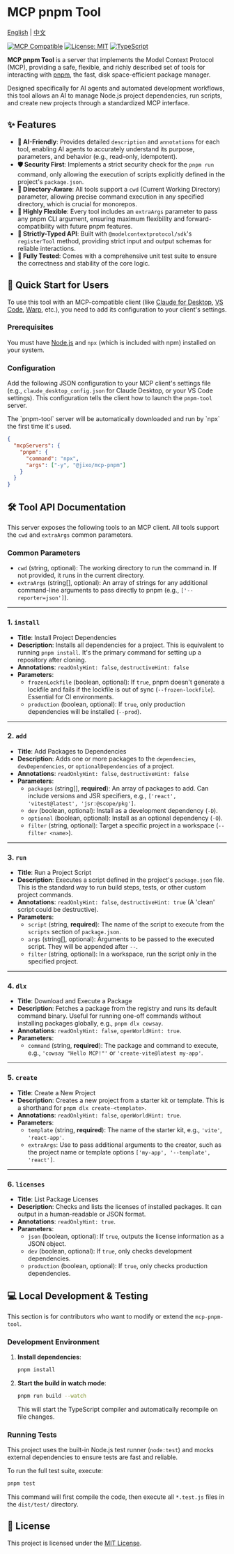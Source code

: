 # MCP pnpm Tool

[English](./README.md) | [中文](./README_zh.md)

[![MCP Compatible](https://img.shields.io/badge/MCP-Compatible-brightgreen.svg)](https://modelcontextprotocol.io)
[![License: MIT](https://img.shields.io/badge/License-MIT-yellow.svg)](https://opensource.org/licenses/MIT)
[![TypeScript](https://img.shields.io/badge/--typescript?logo=typescript&logoColor=ffffff)](https://www.typescriptlang.org/)

**MCP pnpm Tool** is a server that implements the Model Context Protocol (MCP), providing a safe, flexible, and richly described set of tools for interacting with [pnpm](https://pnpm.io/), the fast, disk space-efficient package manager.

Designed specifically for AI agents and automated development workflows, this tool allows an AI to manage Node.js project dependencies, run scripts, and create new projects through a standardized MCP interface.

## ✨ Features

- **🤖 AI-Friendly**: Provides detailed `description` and `annotations` for each tool, enabling AI agents to accurately understand its purpose, parameters, and behavior (e.g., read-only, idempotent).
- **🛡️ Security First**: Implements a strict security check for the `pnpm run` command, only allowing the execution of scripts explicitly defined in the project's `package.json`.
- **📂 Directory-Aware**: All tools support a `cwd` (Current Working Directory) parameter, allowing precise command execution in any specified directory, which is crucial for monorepos.
- **🧩 Highly Flexible**: Every tool includes an `extraArgs` parameter to pass any pnpm CLI argument, ensuring maximum flexibility and forward-compatibility with future pnpm features.
- **🚀 Strictly-Typed API**: Built with `@modelcontextprotocol/sdk`'s `registerTool` method, providing strict input and output schemas for reliable interactions.
- **🧪 Fully Tested**: Comes with a comprehensive unit test suite to ensure the correctness and stability of the core logic.

## 🚀 Quick Start for Users

To use this tool with an MCP-compatible client (like [Claude for Desktop](https://claude.ai/download), [VS Code](https://code.visualstudio.com/), [Warp](https://www.warp.dev/), etc.), you need to add its configuration to your client's settings.

### Prerequisites

You must have [Node.js](https://nodejs.org/) and `npx` (which is included with npm) installed on your system.

### Configuration

Add the following JSON configuration to your MCP client's settings file (e.g., `claude_desktop_config.json` for Claude Desktop, or your VS Code settings). This configuration tells the client how to launch the `pnpm-tool` server.

<Note>
The `pnpm-tool` server will be automatically downloaded and run by `npx` the first time it's used.
</Note>

```json
{
  "mcpServers": {
    "pnpm": {
      "command": "npx",
      "args": ["-y", "@jixo/mcp-pnpm"]
    }
  }
}
```

## 🛠️ Tool API Documentation

This server exposes the following tools to an MCP client. All tools support the `cwd` and `extraArgs` common parameters.

### Common Parameters

- `cwd` (string, optional): The working directory to run the command in. If not provided, it runs in the current directory.
- `extraArgs` (string[], optional): An array of strings for any additional command-line arguments to pass directly to pnpm (e.g., `['--reporter=json']`).

---

### 1. `install`

- **Title**: Install Project Dependencies
- **Description**: Installs all dependencies for a project. This is equivalent to running `pnpm install`. It's the primary command for setting up a repository after cloning.
- **Annotations**: `readOnlyHint: false`, `destructiveHint: false`
- **Parameters**:
  - `frozenLockfile` (boolean, optional): If `true`, pnpm doesn't generate a lockfile and fails if the lockfile is out of sync (`--frozen-lockfile`). Essential for CI environments.
  - `production` (boolean, optional): If `true`, only production dependencies will be installed (`--prod`).

---

### 2. `add`

- **Title**: Add Packages to Dependencies
- **Description**: Adds one or more packages to the `dependencies`, `devDependencies`, or `optionalDependencies` of a project.
- **Annotations**: `readOnlyHint: false`, `destructiveHint: false`
- **Parameters**:
  - `packages` (string[], **required**): An array of packages to add. Can include versions and JSR specifiers, e.g., `['react', 'vitest@latest', 'jsr:@scope/pkg']`.
  - `dev` (boolean, optional): Install as a development dependency (`-D`).
  - `optional` (boolean, optional): Install as an optional dependency (`-O`).
  - `filter` (string, optional): Target a specific project in a workspace (`--filter <name>`).

---

### 3. `run`

- **Title**: Run a Project Script
- **Description**: Executes a script defined in the project's `package.json` file. This is the standard way to run build steps, tests, or other custom project commands.
- **Annotations**: `readOnlyHint: false`, `destructiveHint: true` (A 'clean' script could be destructive).
- **Parameters**:
  - `script` (string, **required**): The name of the script to execute from the `scripts` section of `package.json`.
  - `args` (string[], optional): Arguments to be passed to the executed script. They will be appended after `--`.
  - `filter` (string, optional): In a workspace, run the script only in the specified project.

---

### 4. `dlx`

- **Title**: Download and Execute a Package
- **Description**: Fetches a package from the registry and runs its default command binary. Useful for running one-off commands without installing packages globally, e.g., `pnpm dlx cowsay`.
- **Annotations**: `readOnlyHint: false`, `openWorldHint: true`.
- **Parameters**:
  - `command` (string, **required**): The package and command to execute, e.g., `'cowsay "Hello MCP!"'` or `'create-vite@latest my-app'`.

---

### 5. `create`

- **Title**: Create a New Project
- **Description**: Creates a new project from a starter kit or template. This is a shorthand for `pnpm dlx create-<template>`.
- **Annotations**: `readOnlyHint: false`, `openWorldHint: true`.
- **Parameters**:
  - `template` (string, **required**): The name of the starter kit, e.g., `'vite'`, `'react-app'`.
  - `extraArgs`: Use to pass additional arguments to the creator, such as the project name or template options `['my-app', '--template', 'react']`.

---

### 6. `licenses`

- **Title**: List Package Licenses
- **Description**: Checks and lists the licenses of installed packages. It can output in a human-readable or JSON format.
- **Annotations**: `readOnlyHint: true`.
- **Parameters**:
  - `json` (boolean, optional): If `true`, outputs the license information as a JSON object.
  - `dev` (boolean, optional): If `true`, only checks development dependencies.
  - `production` (boolean, optional): If `true`, only checks production dependencies.

## 💻 Local Development & Testing

This section is for contributors who want to modify or extend the `mcp-pnpm-tool`.

### Development Environment

1.  **Install dependencies**:
    ```bash
    pnpm install
    ```
2.  **Start the build in watch mode**:
    ```bash
    pnpm run build --watch
    ```
    This will start the TypeScript compiler and automatically recompile on file changes.

### Running Tests

This project uses the built-in Node.js test runner (`node:test`) and mocks external dependencies to ensure tests are fast and reliable.

To run the full test suite, execute:

```bash
pnpm test
```

This command will first compile the code, then execute all `*.test.js` files in the `dist/test/` directory.

## 📄 License

This project is licensed under the [MIT License](LICENSE).
